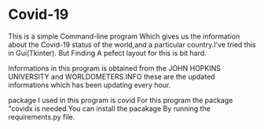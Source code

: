 # Covid-19
This is a simple Command-line program Which gives us the information about the Covid-19 status of the world,and a particular country.I've tried this in Gui(Tkinter). But Finding A pefect layout for this is bit hard.

Informations in this program is obtained from the JOHN HOPKINS UNIVERSITY and WORLDOMETERS.INFO
these are the updated informations which has been updating every hour.

package I used in this program is covid
For this program the package "covidx is needed.You can install the pacakage By running the requirements.py file.
